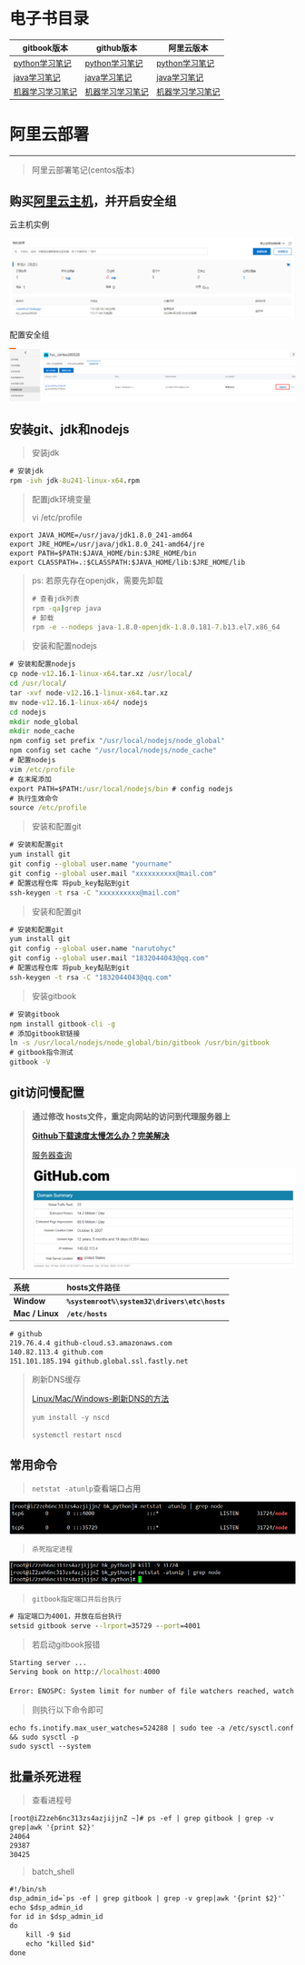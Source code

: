 # 电子书目录

| gitbook版本                                           | github版本                                                   | 阿里云版本                                       |
| ----------------------------------------------------- | ------------------------------------------------------------ | ------------------------------------------------ |
| [python学习笔记](https://narutohyc.gitbook.io/python) | [python学习笔记](https://narutohyc.github.io/bk_python)      | [python学习笔记](http://112.126.102.142:4000/)   |
| [java学习笔记](https://narutohyc.gitbook.io/jdk)      | [java学习笔记](https://narutohyc.github.io/bk_jdk)           | [java学习笔记](http://112.126.102.142:4001/)     |
| [机器学习学习笔记](https://narutohyc.gitbook.io/ml)   | [机器学习学习笔记](https://narutohyc.github.io/bk_machineLearning) | [机器学习学习笔记](http://112.126.102.142:4002/) |



# 阿里云部署

---

>阿里云部署笔记(centos版本)

## 购买[阿里云主机](https://www.aliyun.com/)，并开启安全组

云主机实例

![image-20200328203641733](res/README/image-20200328203641733.png)

配置安全组

![image-20200328203832056](res/README/image-20200328203832056.png)

## 安装git、jdk和nodejs

> 安装jdk

```cmd
# 安装jdk
rpm -ivh jdk-8u241-linux-x64.rpm
```

> 配置jdk环境变量
>
> vi /etc/profile

```
export JAVA_HOME=/usr/java/jdk1.8.0_241-amd64
export JRE_HOME=/usr/java/jdk1.8.0_241-amd64/jre
export PATH=$PATH:$JAVA_HOME/bin:$JRE_HOME/bin
export CLASSPATH=.:$CLASSPATH:$JAVA_HOME/lib:$JRE_HOME/lib
```

> ps: 若原先存在openjdk，需要先卸载
>
> ```cmd
> # 查看jdk列表
> rpm -qa|grep java
> # 卸载
> rpm -e --nodeps java-1.8.0-openjdk-1.8.0.181-7.b13.el7.x86_64
> ```

> 安装和配置nodejs

```cmd
# 安装和配置nodejs
cp node-v12.16.1-linux-x64.tar.xz /usr/local/
cd /usr/local/
tar -xvf node-v12.16.1-linux-x64.tar.xz
mv node-v12.16.1-linux-x64/ nodejs
cd nodejs
mkdir node_global
mkdir node_cache
npm config set prefix "/usr/local/nodejs/node_global"
npm config set cache "/usr/local/nodejs/node_cache"
# 配置nodejs
vim /etc/profile
# 在末尾添加
export PATH=$PATH:/usr/local/nodejs/bin # config nodejs
# 执行生效命令
source /etc/profile
```

> 安装和配置git


```cmd
# 安装和配置git
yum install git
git config --global user.name "yourname"
git config --global user.mail "xxxxxxxxxx@mail.com"
# 配置远程仓库 将pub_key黏贴到git
ssh-keygen -t rsa -C "xxxxxxxxxx@mail.com"
```

> 安装和配置git


```cmd
# 安装和配置git
yum install git
git config --global user.name "narutohyc"
git config --global user.mail "1832044043@qq.com"
# 配置远程仓库 将pub_key黏贴到git
ssh-keygen -t rsa -C "1832044043@qq.com"
```

> 安装gitbook

```cmd
# 安装gitbook
npm install gitbook-cli -g
# 添加gitbook软链接
ln -s /usr/local/nodejs/node_global/bin/gitbook /usr/bin/gitbook
# gitbook指令测试
gitbook -V
```

## git访问慢配置

> **通过修改 hosts文件，重定向网站的访问到代理服务器上**
>
> [**Github下载速度太慢怎么办？完美解决**](https://yq.aliyun.com/articles/713169)
>
> [服务器查询](https://www.ipaddress.com/?spm=a2c4e.10696291.0.0.1d6f19a4MrZtLO)
>
> ![image-20200328210756641](res/README/image-20200328210756641.png)

| **系统**        | **hosts文件路径**                             |
| :-------------- | :-------------------------------------------- |
| **Window**      | **`%systemroot%\system32\drivers\etc\hosts`** |
| **Mac / Linux** | **`/etc/hosts`**                              |

```properties
# github
219.76.4.4 github-cloud.s3.amazonaws.com
140.82.113.4 github.com
151.101.185.194 github.global.ssl.fastly.net
```

> 刷新DNS缓存
>
> [Linux/Mac/Windows-刷新DNS的方法](https://baijiahao.baidu.com/s?id=1616353495084098905&wfr=spider&for=pc)
>
> `yum install -y nscd`
>
> `systemctl restart nscd`

## 常用命令

> `netstat -atunlp`查看端口占用

![image-20200328210123194](res/README/image-20200328210123194.png)

> `杀死指定进程`

![image-20200328210327497](res/README/image-20200328210327497.png)

> `gitbook指定端口并后台执行`

```cmd
# 指定端口为4001，并放在后台执行
setsid gitbook serve --lrport=35729 --port=4001
```

> 若启动gitbook报错

```cmd
Starting server ...
Serving book on http://localhost:4000

Error: ENOSPC: System limit for number of file watchers reached, watch '/home/hyc/github/bk_python/node_modules/entities/mathjax/jax/output/HTML-CSS/fonts/Neo-Euler/Symbols'
```

> 则执行以下命令即可

```shell
echo fs.inotify.max_user_watches=524288 | sudo tee -a /etc/sysctl.conf && sudo sysctl -p
sudo sysctl --system
```

## 批量杀死进程

> 查看进程号

```shell
[root@iZ2zeh6nc313zs4azjijjnZ ~]# ps -ef | grep gitbook | grep -v grep|awk '{print $2}'
24064
29387
30425
```

> batch_shell

```shell
#!/bin/sh
dsp_admin_id=`ps -ef | grep gitbook | grep -v grep|awk '{print $2}'`
echo $dsp_admin_id
for id in $dsp_admin_id
do
    kill -9 $id  
    echo "killed $id" 
done
```
